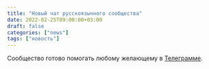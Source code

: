 ```yaml
---
title: "Новый чат русскоязычного сообщества"
date: 2022-02-25T09:00:00+03:00
draft: false
categories: ["news"]
tags: ["новость"]
---
```

Cообщество готово помогать любому желающему в [Телеграмме](https://t.me/evo_cms).